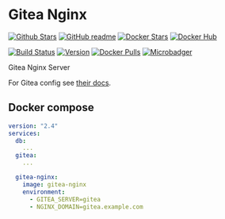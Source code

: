# Gitea Nginx

[![Github Stars](https://img.shields.io/github/stars/supersandro2000/docker-images.svg?maxAge=43200&label=Github%20Stars)](https://github.com/SuperSandro2000/docker-images)
[![GitHub readme](https://img.shields.io/badge/GitHub-readme-blue.svg)](https://github.com/SuperSandro2000/docker-images/blob/master/gitea-nginx/README.md)
[![Docker Stars](https://img.shields.io/docker/stars/supersandro2000/gitea-nginx.svg?label=Docker%20Stars&maxAge=43200)](https://hub.docker.com/r/supersandro2000/gitea-nginx/)
[![Docker Hub](https://img.shields.io/badge/Docker-hub-blue.svg)](https://hub.docker.com/r/supersandro2000/gitea-nginx/)

[![Build Status](https://img.shields.io/travis/SuperSandro2000/docker-images.svg?maxAge=43200)](https://travis-ci.org/SuperSandro2000/docker-images)
[![Version](https://img.shields.io/docker/v/supersandro2000/gitea-nginx.svg?label=Version&sort=date&maxAge=43200)](https://hub.docker.com/r/supersandro2000/gitea-nginx/)
[![Docker Pulls](https://img.shields.io/docker/pulls/supersandro2000/gitea-nginx.svg?label=Docker%20Pulls&maxAge=43200)](https://hub.docker.com/r/supersandro2000/gitea-nginx/)
[![Microbadger](https://images.microbadger.com/badges/image/supersandro2000/gitea-nginx.svg)](https://microbadger.com/images/supersandro2000/gitea-nginx)

Gitea Nginx Server

For Gitea config see [their docs](https://docs.gitea.io/en-us/reverse-proxies/#using-a-single-node-and-a-single-domain).

## Docker compose

````yaml
version: "2.4"
services:
  db:
    ...
  gitea:
    ...

  gitea-nginx:
    image: gitea-nginx
    environment:
      - GITEA_SERVER=gitea
      - NGINX_DOMAIN=gitea.example.com
````
